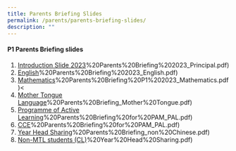 ```yaml
---
title: Parents Briefing Slides
permalink: /parents/parents-briefing-slides/
description: ""
---
```

#### **P1 Parents Briefing slides**
1. [Introduction Slide 2023](/files/Parents%20Briefing%20Slides/1)%20Parents%20Briefing%202023_Principal.pdf)
2. [English](/files/Parents%20Briefing%20Slides/2)%20Parents%20Briefing%202023_English.pdf)
3. [Mathematics](/files/Parents%20Briefing%20Slides/3)%20Parents%20Briefing%20P1%202023_Mathematics.pdf)<
4. [Mother Tongue Language](/files/Parents%20Briefing%20Slides/4)%20Parents%20Briefing_Mother%20Tongue.pdf)
5. [Programme of Active Learning](/files/Parents%20Briefing%20Slides/6)%20Parents%20Briefing%20for%20PAM_PAL.pdf)
6. [CCE](/files/Parents%20Briefing%20Slides/6)%20Parents%20Briefing%20for%20PAM_PAL.pdf)
7. [Year Head Sharing](/files/Parents%20Briefing%20Slides/7)%20Parents%20Briefing_non%20Chinese.pdf)
8. [Non-MTL students (CL)](/files/Parents%20Briefing%20Slides/8)%20Year%20Head%20Sharing.pdf)